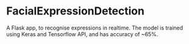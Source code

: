 # FacialExpressionDetection

A Flask app, to recognise expressions in realtime. 
The model is trained using Keras and Tensorflow API, and has accuracy of ~65%.
